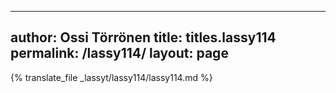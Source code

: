 
---
author: Ossi Törrönen
title: titles.lassy114
permalink: /lassy114/
layout: page
---
{% translate_file _lassyt/lassy114/lassy114.md %}